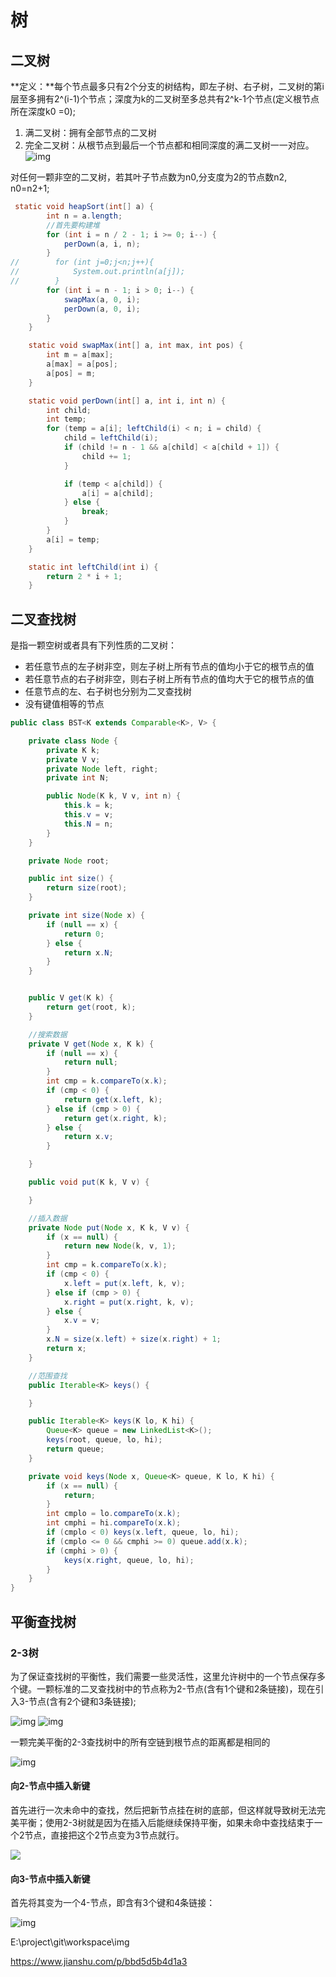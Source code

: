 # 树

## 二叉树

**定义：**每个节点最多只有2个分支的树结构，即左子树、右子树，二叉树的第i层至多拥有2^(i-1)个节点；深度为k的二叉树至多总共有2^k-1个节点(定义根节点所在深度k0 =0);

1. 满二叉树：拥有全部节点的二叉树
2. 完全二叉树：从根节点到最后一个节点都和相同深度的满二叉树一一对应。
![img](img/er_cha_shu.jpg)

对任何一颗非空的二叉树，若其叶子节点数为n0,分支度为2的节点数n2, n0=n2+1;


```java
 static void heapSort(int[] a) {
        int n = a.length;
        //首先要构建堆
        for (int i = n / 2 - 1; i >= 0; i--) {
            perDown(a, i, n);
        }
//        for (int j=0;j<n;j++){
//            System.out.println(a[j]);
//        }
        for (int i = n - 1; i > 0; i--) {
            swapMax(a, 0, i);
            perDown(a, 0, i);
        }
    }

    static void swapMax(int[] a, int max, int pos) {
        int m = a[max];
        a[max] = a[pos];
        a[pos] = m;
    }

    static void perDown(int[] a, int i, int n) {
        int child;
        int temp;
        for (temp = a[i]; leftChild(i) < n; i = child) {
            child = leftChild(i);
            if (child != n - 1 && a[child] < a[child + 1]) {
                child += 1;
            }

            if (temp < a[child]) {
                a[i] = a[child];
            } else {
                break;
            }
        }
        a[i] = temp;
    }

    static int leftChild(int i) {
        return 2 * i + 1;
    }

```

## 二叉查找树

是指一颗空树或者具有下列性质的二叉树：
- 若任意节点的左子树非空，则左子树上所有节点的值均小于它的根节点的值
- 若任意节点的右子树非空，则右子树上所有节点的值均大于它的根节点的值
- 任意节点的左、右子树也分别为二叉查找树
- 没有键值相等的节点

```java
public class BST<K extends Comparable<K>, V> {

    private class Node {
        private K k;
        private V v;
        private Node left, right;
        private int N;

        public Node(K k, V v, int n) {
            this.k = k;
            this.v = v;
            this.N = n;
        }
    }

    private Node root;

    public int size() {
        return size(root);
    }

    private int size(Node x) {
        if (null == x) {
            return 0;
        } else {
            return x.N;
        }
    }


    public V get(K k) {
        return get(root, k);
    }

    //搜索数据
    private V get(Node x, K k) {
        if (null == x) {
            return null;
        }
        int cmp = k.compareTo(x.k);
        if (cmp < 0) {
            return get(x.left, k);
        } else if (cmp > 0) {
            return get(x.right, k);
        } else {
            return x.v;
        }

    }

    public void put(K k, V v) {

    }

    //插入数据
    private Node put(Node x, K k, V v) {
        if (x == null) {
            return new Node(k, v, 1);
        }
        int cmp = k.compareTo(x.k);
        if (cmp < 0) {
            x.left = put(x.left, k, v);
        } else if (cmp > 0) {
            x.right = put(x.right, k, v);
        } else {
            x.v = v;
        }
        x.N = size(x.left) + size(x.right) + 1;
        return x;
    }

    //范围查找
    public Iterable<K> keys() {

    }

    public Iterable<K> keys(K lo, K hi) {
        Queue<K> queue = new LinkedList<K>();
        keys(root, queue, lo, hi);
        return queue;
    }

    private void keys(Node x, Queue<K> queue, K lo, K hi) {
        if (x == null) {
            return;
        }
        int cmplo = lo.compareTo(x.k);
        int cmphi = hi.compareTo(x.k);
        if (cmplo < 0) keys(x.left, queue, lo, hi);
        if (cmplo <= 0 && cmphi >= 0) queue.add(x.k);
        if (cmphi > 0) {
            keys(x.right, queue, lo, hi);
        }
    }
}

```


## 平衡查找树

### 2-3树

为了保证查找树的平衡性，我们需要一些灵活性，这里允许树中的一个节点保存多个键。一颗标准的二叉查找树中的节点称为2-节点(含有1个键和2条链接)，现在引入3-节点(含有2个键和3条链接);

![img](img/2-node.png)
![img](img/3-node.png)

一颗完美平衡的2-3查找树中的所有空链到根节点的距离都是相同的

![img](img/23-tree-example.png)

#### 向2-节点中插入新键

首先进行一次未命中的查找，然后把新节点挂在树的底部，但这样就导致树无法完美平衡；使用2-3树就是因为在插入后能继续保持平衡，如果未命中查找结束于一个2节点，直接把这个2节点变为3节点就行。

![](img/2-3node.jpg)

#### 向3-节点中插入新键

首先将其变为一个4-节点，即含有3个键和4条链接：

![img](img/3-4node.jpg)


E:\project\git\workspace\img

https://www.jianshu.com/p/bbd5d5b4d1a3